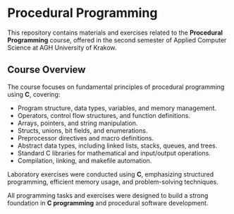 # Procedural Programming
This repository contains materials and exercises related to the **Procedural Programming** course, offered in the second semester of Applied Computer Science at AGH University of Krakow.

## Course Overview
The course focuses on fundamental principles of procedural programming using **C**, covering:

- Program structure, data types, variables, and memory management.
- Operators, control flow structures, and function definitions.
- Arrays, pointers, and string manipulation.
- Structs, unions, bit fields, and enumerations.
- Preprocessor directives and macro definitions.
- Abstract data types, including linked lists, stacks, queues, and trees.
- Standard C libraries for mathematical and input/output operations.
- Compilation, linking, and makefile automation.

Laboratory exercises were conducted using **C**, emphasizing structured programming, efficient memory usage, and problem-solving techniques.

All programming tasks and exercises were designed to build a strong foundation in **C programming** and procedural software development.
